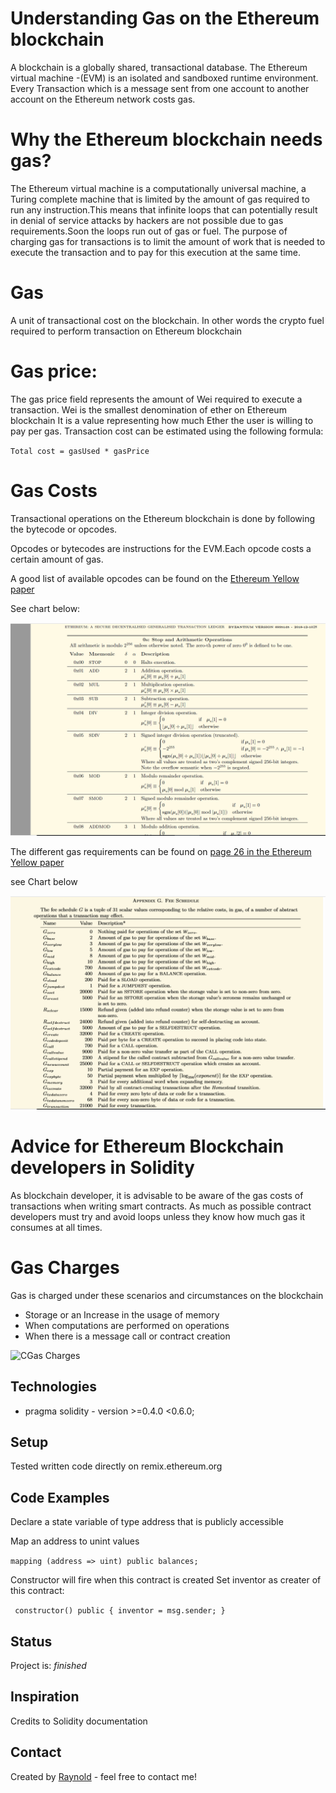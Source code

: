 # Understanding Gas on the Ethereum blockchain
A blockchain is a globally shared, transactional database.
The Ethereum virtual machine -(EVM) is an isolated and sandboxed runtime environment.
Every Transaction which is a message sent from one account to another account on the Ethereum network costs gas.

# Why the Ethereum blockchain needs gas?
The Ethereum virtual machine is a computationally universal machine, a Turing complete machine that is limited by the amount of gas
required to run any instruction.This means that infinite loops that can potentially result in
denial of service attacks by hackers are not possible due to gas requirements.Soon the loops run out of gas or fuel.
The purpose of charging gas for transactions is to limit the amount of work that is needed
to execute the transaction and to pay for this execution at the same time.


# Gas
A unit of transactional cost on the blockchain. In other words the crypto fuel required to perform transaction on 
Ethereum blockchain

# Gas price: 
The gas price field represents the amount of Wei required to execute a transaction.
Wei is the smallest denomination of ether on Ethereum blockchain
It is a value representing how much Ether the user is willing to pay per gas.
Transaction cost can be estimated using the following formula:

` Total cost = gasUsed * gasPrice `


 # Gas Costs
 Transactional operations on the Ethereum blockchain is done by following the bytecode or opcodes.
 
 Opcodes or bytecodes are instructions for the EVM.Each opcode costs a certain amount of gas.
 
 A good list of available opcodes can be found on the [Ethereum Yellow paper](https://ethereum.github.io/yellowpaper/paper.pdf)
 
 See chart below:

![OPCODES](./gcode.png)

 
The different gas requirements can be found on [page 26 in the Ethereum Yellow paper](https://ethereum.github.io/yellowpaper/paper.pdf)

 see Chart below
 
![Gas Cost](./gas.png)


# Advice for Ethereum Blockchain developers in Solidity 
As blockchain developer, it is advisable to be aware of the gas costs of transactions when writing smart contracts.
As much as possible contract developers must try and avoid loops unless they know how much gas it consumes at all times.

# Gas Charges
Gas is charged under these scenarios and circumstances on the blockchain
* Storage or an Increase in the usage of memory
* When computations are performed on operations
* When there is a message call or contract creation  

![CGas Charges](./gastable)

## Technologies
* pragma solidity  - version >=0.4.0 <0.6.0;

## Setup
Tested written code directly on remix.ethereum.org

## Code Examples
Declare a state variable of type address that is publicly accessible



Map an address to unint values

 `mapping (address => uint) public balances;`
     
  Constructor will fire when this contract is created
  Set inventor as creater of this contract:
  
  ` constructor() public {
     inventor = msg.sender;
   }`

## Status
Project is: _finished_

## Inspiration
Credits to Solidity documentation

## Contact
Created by [Raynold](https://ca.linkedin.com/in/raynold-gyasi-036631119) - feel free to contact me!



